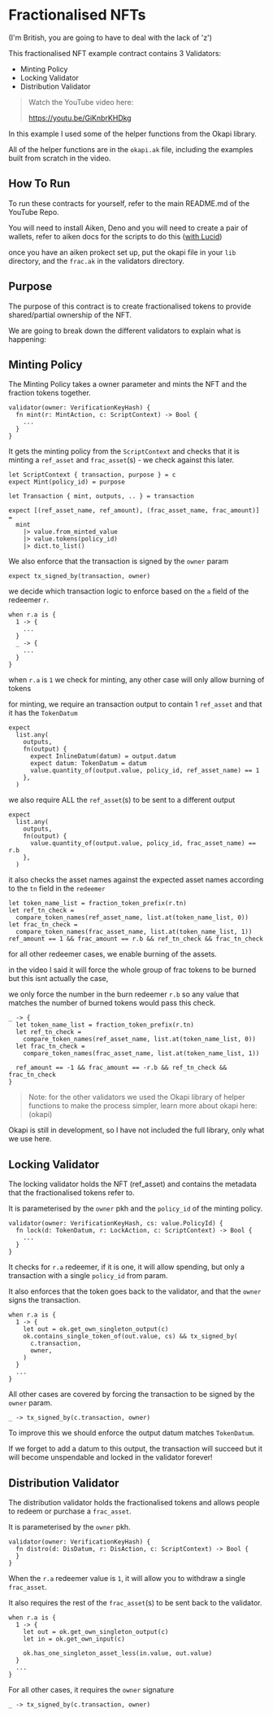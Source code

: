 # Fractionalised NFTs

(I'm British, you are going to have to deal with the lack of 'z')

This fractionalised NFT example contract contains 3 Validators:
  - Minting Policy
  - Locking Validator
  - Distribution Validator

> Watch the YouTube video here:
>
> https://youtu.be/GiKnbrKHDkg

In this example I used some of the helper functions from the Okapi library. 

All of the helper functions are in the `okapi.ak` file, including the examples built from scratch in the video.

## How To Run

To run these contracts for yourself, refer to the main README.md of the YouTube Repo.

You will need to install Aiken, Deno and you will need to create a pair of wallets, refer to aiken docs for the scripts to do this ([with Lucid](https://aiken-lang.org/example--hello-world/end-to-end/lucid))

once you have an aiken prokect set up, put the okapi file in your `lib` directory, and the `frac.ak` in the validators directory.

## Purpose

The purpose of this contract is to create fractionalised tokens to provide shared/partial ownership of the NFT.

We are going to break down the different validators to explain what is happening:

## Minting Policy 

The Minting Policy takes a owner parameter and mints the NFT and the fraction tokens together.

```
validator(owner: VerificationKeyHash) {
  fn mint(r: MintAction, c: ScriptContext) -> Bool {
    ...
  }
}
```

It gets the minting policy from the `ScriptContext` and checks that it is minting a `ref_asset` and `frac_asset`(s) - we check against this later.

```
let ScriptContext { transaction, purpose } = c
expect Mint(policy_id) = purpose

let Transaction { mint, outputs, .. } = transaction

expect [(ref_asset_name, ref_amount), (frac_asset_name, frac_amount)] =
  mint
    |> value.from_minted_value
    |> value.tokens(policy_id)
    |> dict.to_list()
```

We also enforce that the transaction is signed by the `owner` param

```
expect tx_signed_by(transaction, owner)
```

we decide which transaction logic to enforce based on the `a` field of the redeemer `r`.

```
when r.a is {
  1 -> {
    ...
  }
  _ -> {
    ...
  }
}
```

when `r.a` is `1` we check for minting, any other case will only allow burning of tokens

for minting, we require an transaction output to contain 1 `ref_asset` and that it has the `TokenDatum`

```
expect
  list.any(
    outputs,
    fn(output) {
      expect InlineDatum(datum) = output.datum
      expect datum: TokenDatum = datum
      value.quantity_of(output.value, policy_id, ref_asset_name) == 1
    },
  )
```

we also require ALL the `ref_asset`(s) to be sent to a different output

```
expect
  list.any(
    outputs,
    fn(output) {
      value.quantity_of(output.value, policy_id, frac_asset_name) == r.b
    },
  )
```

it also checks the asset names against the expected asset names according to the `tn` field in the `redeemer`

```
let token_name_list = fraction_token_prefix(r.tn)
let ref_tn_check =
  compare_token_names(ref_asset_name, list.at(token_name_list, 0))
let frac_tn_check =
  compare_token_names(frac_asset_name, list.at(token_name_list, 1))
ref_amount == 1 && frac_amount == r.b && ref_tn_check && frac_tn_check
```

for all other redeemer cases, we enable burning of the assets.

in the video I said it will force the whole group of frac tokens to be burned but this isnt actually the case,

we only force the number in the burn redeemer `r.b` so any value that matches the number of burned tokens would pass this check.

```
_ -> {
  let token_name_list = fraction_token_prefix(r.tn)
  let ref_tn_check =
    compare_token_names(ref_asset_name, list.at(token_name_list, 0))
  let frac_tn_check =
    compare_token_names(frac_asset_name, list.at(token_name_list, 1))

  ref_amount == -1 && frac_amount == -r.b && ref_tn_check && frac_tn_check
}

```

> Note: for the other validators we used the Okapi library of helper functions to make the process simpler, learn more about okapi here:
(okapi)

Okapi is still in development, so I have not included the full library, only what we use here.

## Locking Validator

The locking validator holds the NFT (ref_asset) and contains the metadata that the fractionalised tokens refer to.

It is parameterised by the `owner` pkh and the `policy_id` of the minting policy.

```
validator(owner: VerificationKeyHash, cs: value.PolicyId) {
  fn lock(d: TokenDatum, r: LockAction, c: ScriptContext) -> Bool {
    ...
  }
}
```

It checks for `r.a` redeemer, if it is one, it will allow spending, but only a transaction with a single `policy_id` from param. 

It also enforces that the token goes back to the validator, and that the `owner` signs the transaction. 

```
when r.a is {
  1 -> {
    let out = ok.get_own_singleton_output(c)
    ok.contains_single_token_of(out.value, cs) && tx_signed_by(
      c.transaction,
      owner,
    )
  }
  ...
}
```

All other cases are covered by forcing the transaction to be signed by the `owner` param.

```
_ -> tx_signed_by(c.transaction, owner)
```

To improve this we should enforce the output datum matches `TokenDatum`. 

If we forget to add a datum to this output, the transaction will succeed but it will become unspendable and locked in the validator forever!

## Distribution Validator

The distribution validator holds the fractionalised tokens and allows people to redeem or purchase a `frac_asset`.

It is parameterised by the `owner` pkh.

```
validator(owner: VerificationKeyHash) {
  fn distro(d: DisDatum, r: DisAction, c: ScriptContext) -> Bool {
  }
}
```

When the `r.a` redeemer value is `1`, it will allow you to withdraw a single `frac_asset`.

It also requires the rest of the `frac_asset`(s) to be sent back to the validator.

```
when r.a is {
  1 -> {
    let out = ok.get_own_singleton_output(c)
    let in = ok.get_own_input(c)

    ok.has_one_singleton_asset_less(in.value, out.value)
  }
  ...
}
```

For all other cases, it requires the `owner` signature

```
_ -> tx_signed_by(c.transaction, owner)
```
